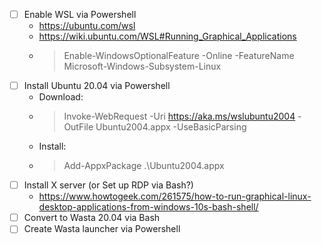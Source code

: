 - [ ] Enable WSL via Powershell
  - https://ubuntu.com/wsl
  - https://wiki.ubuntu.com/WSL#Running_Graphical_Applications
  - > Enable-WindowsOptionalFeature -Online -FeatureName Microsoft-Windows-Subsystem-Linux
- [ ] Install Ubuntu 20.04 via Powershell
  - Download:
  - > Invoke-WebRequest -Uri https://aka.ms/wslubuntu2004 -OutFile Ubuntu2004.appx -UseBasicParsing
  - Install:
  - > Add-AppxPackage .\Ubuntu2004.appx
- [ ] Install X server (or Set up RDP via Bash?)
  - https://www.howtogeek.com/261575/how-to-run-graphical-linux-desktop-applications-from-windows-10s-bash-shell/
- [ ] Convert to Wasta 20.04 via Bash
- [ ] Create Wasta launcher via Powershell
